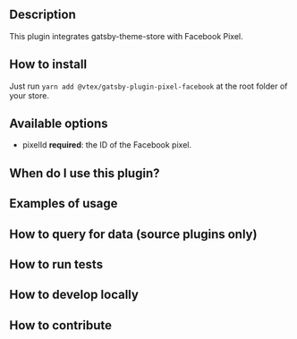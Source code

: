## Description

This plugin integrates gatsby-theme-store with Facebook Pixel.

## How to install

Just run `yarn add @vtex/gatsby-plugin-pixel-facebook` at the root folder of your store.

## Available options

- pixelId **required**: the ID of the Facebook pixel.

## When do I use this plugin?

## Examples of usage

## How to query for data (source plugins only)

## How to run tests

## How to develop locally

## How to contribute
